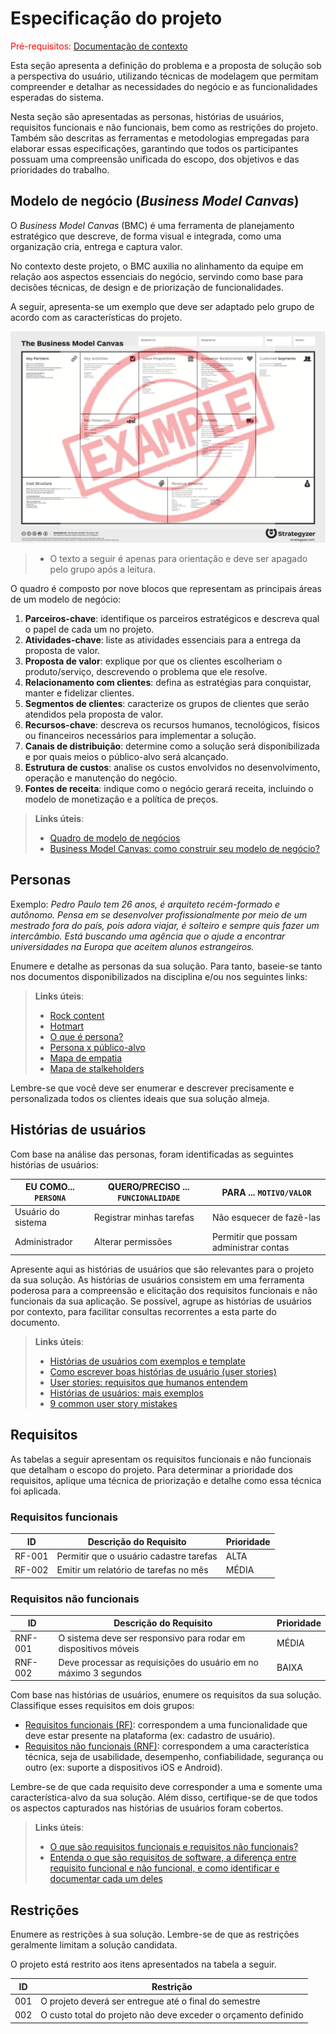 # Especificação do projeto

<span style="color:red">Pré-requisitos: <a href="01-Contexto.md"> Documentação de contexto</a></span>

Esta seção apresenta a definição do problema e a proposta de solução sob a perspectiva do usuário, utilizando técnicas de modelagem que permitam compreender e detalhar as necessidades do negócio e as funcionalidades esperadas do sistema.  

Nesta seção são apresentadas as personas, histórias de usuários, requisitos funcionais e não funcionais, bem como as restrições do projeto. Também são descritas as ferramentas e metodologias empregadas para elaborar essas especificações, garantindo que todos os participantes possuam uma compreensão unificada do escopo, dos objetivos e das prioridades do trabalho.

## Modelo de negócio (*Business Model Canvas*)

O *Business Model Canvas* (BMC) é uma ferramenta de planejamento estratégico que descreve, de forma visual e integrada, como uma organização cria, entrega e captura valor.  

No contexto deste projeto, o BMC auxilia no alinhamento da equipe em relação aos aspectos essenciais do negócio, servindo como base para decisões técnicas, de design e de priorização de funcionalidades.  

A seguir, apresenta-se um exemplo que deve ser adaptado pelo grupo de acordo com as características do projeto.  

![Quadro de modelo de negócios](images/bmc.png "Exemplo de BMC.")

> - O texto a seguir é apenas para orientação e deve ser apagado pelo grupo após a leitura.

O quadro é composto por nove blocos que representam as principais áreas de um modelo de negócio:
1. **Parceiros-chave**: identifique os parceiros estratégicos e descreva qual o papel de cada um no projeto.  
2. **Atividades-chave**: liste as atividades essenciais para a entrega da proposta de valor.  
3. **Proposta de valor**: explique por que os clientes escolheriam o produto/serviço, descrevendo o problema que ele resolve.  
4. **Relacionamento com clientes**: defina as estratégias para conquistar, manter e fidelizar clientes.  
5. **Segmentos de clientes**: caracterize os grupos de clientes que serão atendidos pela proposta de valor.  
6. **Recursos-chave**: descreva os recursos humanos, tecnológicos, físicos ou financeiros necessários para implementar a solução.  
7. **Canais de distribuição**: determine como a solução será disponibilizada e por quais meios o público-alvo será alcançado.  
8. **Estrutura de custos**: analise os custos envolvidos no desenvolvimento, operação e manutenção do negócio.  
9. **Fontes de receita**: indique como o negócio gerará receita, incluindo o modelo de monetização e a política de preços.  

> **Links úteis**:
> - [Quadro de modelo de negócios](https://pt.wikipedia.org/wiki/Quadro_de_modelo_de_neg%C3%B3cios)
> - [Business Model Canvas: como construir seu modelo de negócio?](https://digital.sebraers.com.br/blog/estrategia/business-model-canvas-como-construir-seu-modelo-de-negocio/)


## Personas

Exemplo: _Pedro Paulo tem 26 anos, é arquiteto recém-formado e autônomo. Pensa em se desenvolver profissionalmente por meio de um mestrado fora do país, pois adora viajar, é solteiro e sempre quis fazer um intercâmbio. Está buscando uma agência que o ajude a encontrar universidades na Europa que aceitem alunos estrangeiros._

Enumere e detalhe as personas da sua solução. Para tanto, baseie-se tanto nos documentos disponibilizados na disciplina e/ou nos seguintes links:

> **Links úteis**:
> - [Rock content](https://rockcontent.com/blog/personas/)
> - [Hotmart](https://blog.hotmart.com/pt-br/como-criar-persona-negocio/)
> - [O que é persona?](https://resultadosdigitais.com.br/blog/persona-o-que-e/)
> - [Persona x público-alvo](https://flammo.com.br/blog/persona-e-publico-alvo-qual-a-diferenca/)
> - [Mapa de empatia](https://resultadosdigitais.com.br/blog/mapa-da-empatia/)
> - [Mapa de stalkeholders](https://www.racecomunicacao.com.br/blog/como-fazer-o-mapeamento-de-stakeholders/)
>
Lembre-se que você deve ser enumerar e descrever precisamente e personalizada todos os clientes ideais que sua solução almeja.

## Histórias de usuários

Com base na análise das personas, foram identificadas as seguintes histórias de usuários:

|EU COMO... `PERSONA`| QUERO/PRECISO ... `FUNCIONALIDADE` |PARA ... `MOTIVO/VALOR`                 |
|--------------------|------------------------------------|----------------------------------------|
|Usuário do sistema  | Registrar minhas tarefas           | Não esquecer de fazê-las               |
|Administrador       | Alterar permissões                 | Permitir que possam administrar contas |

Apresente aqui as histórias de usuários que são relevantes para o projeto da sua solução. As histórias de usuários consistem em uma ferramenta poderosa para a compreensão e elicitação dos requisitos funcionais e não funcionais da sua aplicação. Se possível, agrupe as histórias de usuários por contexto, para facilitar consultas recorrentes a esta parte do documento.

> **Links úteis**:
> - [Histórias de usuários com exemplos e template](https://www.atlassian.com/br/agile/project-management/user-stories)
> - [Como escrever boas histórias de usuário (user stories)](https://medium.com/vertice/como-escrever-boas-users-stories-hist%C3%B3rias-de-usu%C3%A1rios-b29c75043fac)
> - [User stories: requisitos que humanos entendem](https://www.luiztools.com.br/post/user-stories-descricao-de-requisitos-que-humanos-entendem/)
> - [Histórias de usuários: mais exemplos](https://www.reqview.com/doc/user-stories-example.html)
> - [9 common user story mistakes](https://airfocus.com/blog/user-story-mistakes/)

## Requisitos

As tabelas a seguir apresentam os requisitos funcionais e não funcionais que detalham o escopo do projeto. Para determinar a prioridade dos requisitos, aplique uma técnica de priorização e detalhe como essa técnica foi aplicada.

### Requisitos funcionais

|ID    | Descrição do Requisito  | Prioridade |
|------|-----------------------------------------|----|
|RF-001| Permitir que o usuário cadastre tarefas | ALTA | 
|RF-002| Emitir um relatório de tarefas no mês   | MÉDIA |

### Requisitos não funcionais

|ID     | Descrição do Requisito  |Prioridade |
|-------|-------------------------|----|
|RNF-001| O sistema deve ser responsivo para rodar em dispositivos móveis | MÉDIA | 
|RNF-002| Deve processar as requisições do usuário em no máximo 3 segundos |  BAIXA | 

Com base nas histórias de usuários, enumere os requisitos da sua solução. Classifique esses requisitos em dois grupos:

- [Requisitos funcionais
 (RF)](https://pt.wikipedia.org/wiki/Requisito_funcional):
 correspondem a uma funcionalidade que deve estar presente na
  plataforma (ex: cadastro de usuário).
- [Requisitos não funcionais
  (RNF)](https://pt.wikipedia.org/wiki/Requisito_n%C3%A3o_funcional):
  correspondem a uma característica técnica, seja de usabilidade,
  desempenho, confiabilidade, segurança ou outro (ex: suporte a
  dispositivos iOS e Android).

Lembre-se de que cada requisito deve corresponder a uma e somente uma característica-alvo da sua solução. Além disso, certifique-se de que todos os aspectos capturados nas histórias de usuários foram cobertos.

> **Links úteis**:
> - [O que são requisitos funcionais e requisitos não funcionais?](https://codificar.com.br/requisitos-funcionais-nao-funcionais/)
> - [Entenda o que são requisitos de software, a diferença entre requisito funcional e não funcional, e como identificar e documentar cada um deles](https://analisederequisitos.com.br/requisitos-funcionais-e-requisitos-nao-funcionais-o-que-sao/)

## Restrições

Enumere as restrições à sua solução. Lembre-se de que as restrições geralmente limitam a solução candidata.

O projeto está restrito aos itens apresentados na tabela a seguir.

|ID| Restrição                                             |
|--|-------------------------------------------------------|
|001| O projeto deverá ser entregue até o final do semestre |
|002| O custo total do projeto não deve exceder o orçamento definido |
